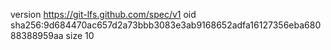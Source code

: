 version https://git-lfs.github.com/spec/v1
oid sha256:9d684470ac657d2a73bbb3083e3ab9168652adfa16127356eba68088388959aa
size 10

